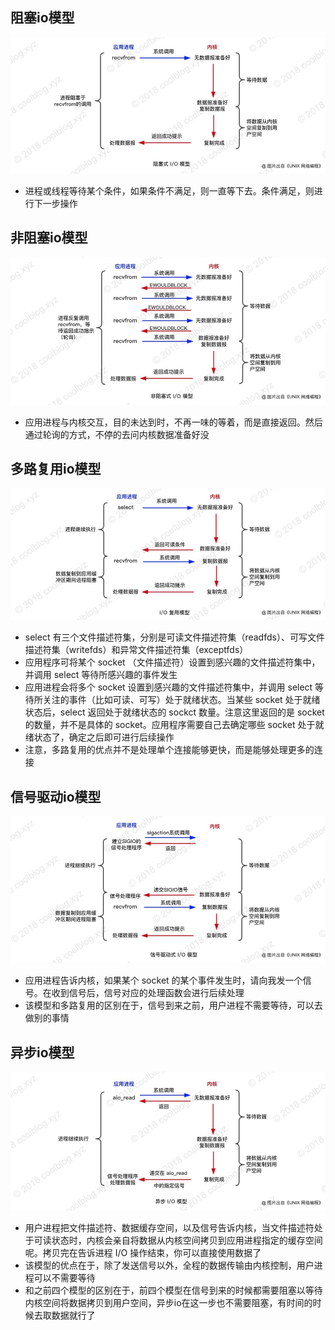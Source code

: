## 阻塞io模型
  ![zuse](https://github.com/einQimiaozi/awesome_java_notebook/blob/main/io%E6%A8%A1%E5%BC%8F/resources/zuseio.jpg)
  - 进程或线程等待某个条件，如果条件不满足，则一直等下去。条件满足，则进行下一步操作
## 非阻塞io模型
  ![nozuse](https://github.com/einQimiaozi/awesome_java_notebook/blob/main/io%E6%A8%A1%E5%BC%8F/resources/nozuseio.jpg)
  - 应用进程与内核交互，目的未达到时，不再一味的等着，而是直接返回。然后通过轮询的方式，不停的去问内核数据准备好没
## 多路复用io模型
  ![iofuyong](https://github.com/einQimiaozi/awesome_java_notebook/blob/main/io%E6%A8%A1%E5%BC%8F/resources/iofuyong.jpg)
  - select 有三个文件描述符集，分别是可读文件描述符集（readfds）、可写文件描述符集（writefds）和异常文件描述符集（exceptfds）
  - 应用程序可将某个 socket （文件描述符）设置到感兴趣的文件描述符集中，并调用 select 等待所感兴趣的事件发生
  - 应用进程会将多个 socket 设置到感兴趣的文件描述符集中，并调用 select 等待所关注的事件（比如可读、可写）处于就绪状态。当某些 socket 处于就绪状态后，select 返回处于就绪状态的 sockct 数量。注意这里返回的是 socket 的数量，并不是具体的 socket。应用程序需要自己去确定哪些 socket 处于就绪状态了，确定之后即可进行后续操作
  - 注意，多路复用的优点并不是处理单个连接能够更快，而是能够处理更多的连接
## 信号驱动io模型
  ![xinhaoqudong](https://github.com/einQimiaozi/awesome_java_notebook/blob/main/io%E6%A8%A1%E5%BC%8F/resources/xinhaoqudongio.jpg)
  - 应用进程告诉内核，如果某个 socket 的某个事件发生时，请向我发一个信号。在收到信号后，信号对应的处理函数会进行后续处理
  - 该模型和多路复用的区别在于，信号到来之前，用户进程不需要等待，可以去做别的事情
## 异步io模型
  ![yibu](https://github.com/einQimiaozi/awesome_java_notebook/blob/main/io%E6%A8%A1%E5%BC%8F/resources/yibuio.jpg)
  - 用户进程把文件描述符、数据缓存空间，以及信号告诉内核，当文件描述符处于可读状态时，内核会亲自将数据从内核空间拷贝到应用进程指定的缓存空间呢。拷贝完在告诉进程 I/O 操作结束，你可以直接使用数据了
  - 该模型的优点在于，除了发送信号以外，全程的数据传输由内核控制，用户进程可以不需要等待
  - 和之前四个模型的区别在于，前四个模型在信号到来的时候都需要阻塞以等待内核空间将数据拷贝到用户空间，异步io在这一步也不需要阻塞，有时间的时候去取数据就行了
